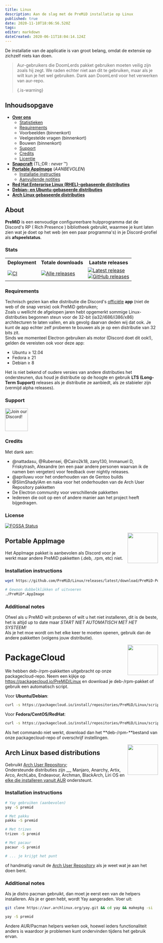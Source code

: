 ```yaml
---
title: Linux
description: Aan de slag met de PreMiD installatie op Linux
published: true
date: 2020-11-10T18:06:56.520Z
tags:
editor: markdown
dateCreated: 2020-06-11T18:04:14.124Z
---
```


De installatie van de applicatie is van groot belang, omdat de extensie op zichzelf niets kan doen.

> Aur-gebruikers die DoomLerds pakket gebruiken moeten veilig zijn zoals hij zegt. We raden echter niet aan dit te gebruiken, maar als je wilt kun je het wel gebruiken. Dank aan DoomLerd voor het verwerken van aur-repo. 
> 
> {.is-warning}

## Inhoudsopgave

- **[Over ons](#about)**
  - [Statistieken](#stats)
  - [Requirements](#requirements)
  - Voorbeelden (binnenkort)
  - Veelgestelde vragen (binnenkort)
  - Bouwen (binnenkort)
  - [Support](#support)
  - [Credits](#credits)
  - [Licentie](#license)
- **[Snapcraft](#snapcraft)** (TL;DR : _never_ ™️)
- **[Portable AppImage](#appimage)** (_AANBEVOLEN_)
  - [Installatie instructies](#appimageinstall)
  - [Aanvullende notities](#appimagenotes)
- [**Red Hat Enterprise Linux (RHEL)-gebaseerde distributies**](#packagecloud)
- [**Debian- en Ubuntu-gebaseerde distributies**](#packagecloud)
- [**Arch Linux gebaseerde distributies**](#arch)

<a name="about"></a>

## About

**PreMiD** is een eenvoudige configureerbare hulpprogramma dat de Discord's RP ( Rich Presence ) bibliotheek gebruikt, waarmee je kunt laten zien wat je doet op het web (en een paar programma's) in je Discord-profiel als **afspeelstatus**.

<a name="stats"></a>

### Stats

<table>
  <tr>
    <th>Deployment</th>
    <th>Totale downloads</th>
    <th>Laatste releases</th>
  </tr>
  <tr>
    <td><a href="https://github.com/PreMiD/Linux/actions"><img src="https://github.com/PreMiD/Linux/workflows/CI/badge.svg?branch=master&event=push" alt="CI"></a></td>
    <td><a href="https://github.com/PreMiD/Linux/releases"><img src="https://img.shields.io/github/downloads/PreMiD/Linux/total.svg?maxAge=86400" alt="Alle releases"></a></td>
    <td><a href="https://github.com/PreMiD/Linux/releases/latest"><img src="https://img.shields.io/github/v/release/PreMiD/Linux.svg?maxAge=86400" alt="Latest release"><br><img src="https://img.shields.io/github/downloads/PreMiD/Linux/latest/total.svg?maxAge=86400" alt="GitHub releases"></a></td>
  </tr>
</table>

<a name="requirements"></a>

### Requirements

Technisch gezien kan elke distributie die Discord's [officiële](https://discordapp.com/download) **app** (niet de web of de snap versie) ook PreMiD gebruiken;</br> Zoals u wellicht de afgelopen jaren hebt opgemerkt sommige Linux-distributies begonnen steun voor de 32-bit (ia32/i686/i386/x86) architecturen te laten vallen, en als gevolg daarvan deden wij dat ook. Je kunt de app echter zelf proberen te bouwen als je op een distributie van 32 bits zit.</br> Sinds we momenteel Electron gebruiken als motor (Discord doet dit ook!), gelden de vereisten ook voor deze app:

- Ubuntu ≥ 12.04
- Fedora ≥ 21
- Debian ≥ 8

Het is niet bekend of oudere versies van andere distributies het ondersteunen, dus houd je distributie op de hoogte en gebruik **LTS (Long-Term Support)** releases als je distributie ze aanbiedt, als ze stabieler zijn (vermijd alpha releases).

<a name="support"></a>

### Support

<div>
  <a target="_blank" href="https://discord.premid.app/" title="Word lid van onze Discord!">
    <img height="75px" draggable="false" src="https://discordapp.com/api/guilds/493130730549805057/widget.png?style=banner2" alt="Join our Discord!">
  </a>
</div>

<a name="credits"></a>

### Credits

Met dank aan:

- @nattadasu, @Rubensei, @Cairo2k18, zany130, Immanuel D, Friskytrash, Alexandre (en een paar andere personen waarvan ik de namen ben vergeten) voor feedback over nightly releases.
- @apriluwu voor het onderhouden van de Gentoo builds
- @SlimShadyIAm en naka voor het onderhouden van de Arch User Repository pakketten
- De Electron community voor verschillende pakketten
- Iedereen die ooit op een of andere manier aan het project heeft bijgedragen.

<a name="license"></a>

### License

[![FOSSA Status](https://app.fossa.io/api/projects/git%2Bgithub.com%2FPreMiD%2FLinux.svg?type=large)](https://app.fossa.io/projects/git%2Bgithub.com%2FPreMiD%2FLinux?ref=badge_large)

<img src="https://i.imgur.com/ACAxtmA.png" width="100" height="100" align="right"></img>
<a name="snapcraft"></a>

## Portable AppImage

Het AppImage pakket is aanbevolen als Discord voor je werkt maar andere PreMiD pakketten (.deb, .rpm, etc) niet.

<a name="appimageinstall"></a>

### Installation instructions

```bash
wget https://github.com/PreMiD/Linux/releases/latest/download/PreMiD-Portable.AppImage && chmod a+x PreMiD*.AppImage
```

```bash
# Gewoon dubbelklikken of uitvoeren
./PreMiD*.AppImage
```

<a name="appimagenotes"></a>

### Additional notes

Ofwel als u PreMiD wilt proberen of wilt u het niet installeren, dit is de beste, het is altijd up to date maar _START NIET AUTOMATISCH MET HET SYSTEEM!_</br>Als je het moe wordt om het elke keer te moeten openen, gebruik dan de andere pakketten (volgens jouw distributie).

<img src="https://raw.githubusercontent.com/PreMiD/Linux/master/.github/packagecloud.png" width="100" height="100" align="right"></img>
<a name="packagecloud"></a>

# PackageCloud

We hebben deb-/rpm-pakketten uitgebracht op onze packagecloud-repo. Neem een kijkje op https://packagecloud.io/PreMiD/Linux en download je deb-/rpm-pakket of gebruik een automatisch script.

Voor **Ubuntu/Debian**:

```bash
curl -s https://packagecloud.io/install/repositories/PreMiD/Linux/script.deb.sh | sudo bash
```

Voor **Fedora/CentOS/RedHat**:

```bash
curl -s https://packagecloud.io/install/repositories/PreMiD/Linux/script.rpm.sh | sudo bash
```

Als het commando niet werkt, download dan het **deb-/rpm-**bestand van onze packagecloud-repo of overschrijf instellingen.

<a name="arch"></a>
<img src="https://raw.githubusercontent.com/PreMiD/Linux/86ae2fbd49499785281f388a5305b06e0d3ecfea/.github/iusearchbtw.svg" width="100" height="100" align="right"></img>

## Arch Linux based distributions

Gebruikt [Arch User Repository](https://aur.archlinux.org/packages/premid);</br> Ondersteunde distributies zijn __, Manjaro, Anarchy, Artix, Arco, ArchLabs, Endeavour, Archman, BlackArch, Liri OS en [elke die installeren vanuit AUR](https://wiki.archlinux.org/index.php/Arch-based_distributions#Active) ondersteunt.

<a name="archinstall"></a>

### Installation instructions

```bash
# Yay gebruiken (aanbevolen)
yay -S premid
```

```bash
# Met pakku
pakku -S premid
```

```bash
# Met trizen
trizen -S premid
```

```bash
# Met pacaur
pacaur -S premid
```

```bash
# ... je krijgt het punt
```

of handmatig vanuit de [Arch User Repository](https://aur.archlinux.org/packages/premid) als je weet wat je aan het doen bent.

<a name="archnotes"></a>

### Additional notes

Als je distro pacman gebruikt, dan moet je eerst een van de helpers installeren. Als je er geen hebt, wordt Yay aangeraden. Voer uit:

```bash
git clone https://aur.archlinux.org/yay.git && cd yay && makepkg -si
```

```bash
yay -S premid
```

Andere AUR/Pacman helpers werken ook, hoewel ieders functionaliteit anders is waardoor je problemen kunt ondervinden tijdens het gebruik ervan.